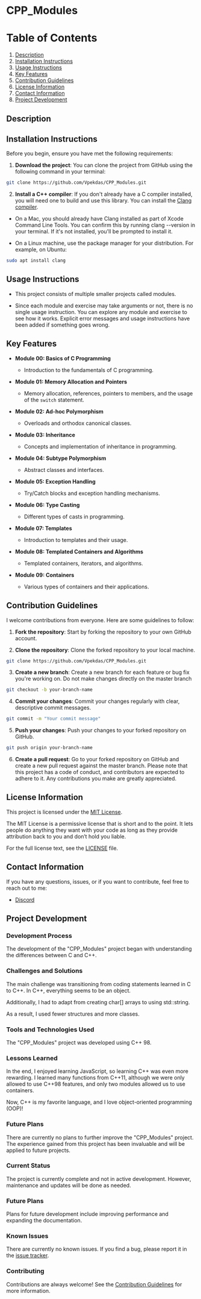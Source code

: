 # CPP_Modules

# Table of Contents
1. [Description](#description)
2. [Installation Instructions](#installation-instructions)
3. [Usage Instructions](#usage-instructions)
4. [Key Features](#key-features)
5. [Contribution Guidelines](#contribution-guidelines)
6. [License Information](#license-information)
7. [Contact Information](#contact-information)
8. [Project Development](#project-development)

## Description


## Installation Instructions

Before you begin, ensure you have met the following requirements:

1. **Download the project**: You can clone the project from GitHub using the following command in your terminal:
```bash
git clone https://github.com/Vpekdas/CPP_Modules.git
```

2. **Install a C++ compiler**: If you don't already have a C compiler installed, you will need one to build and use this library. You can install the [Clang compiler](https://clang.llvm.org).
   
- On a Mac, you should already have Clang installed as part of Xcode Command Line Tools. You can confirm this by running clang --version in your terminal. If it's not installed, you'll be prompted to install it.

- On a Linux machine, use the package manager for your distribution. For example, on Ubuntu:
```bash
sudo apt install clang
```

## Usage Instructions

* This project consists of multiple smaller projects called modules.

* Since each module and exercise may take arguments or not, there is no single usage instruction. You can explore any module and exercise to see how it works. Explicit error messages and usage instructions have been added if something goes wrong.

## Key Features

* **Module 00: Basics of C Programming**
  - Introduction to the fundamentals of C programming.

* **Module 01: Memory Allocation and Pointers**
  - Memory allocation, references, pointers to members, and the usage of the `switch` statement.

* **Module 02: Ad-hoc Polymorphism**
  - Overloads and orthodox canonical classes.

* **Module 03: Inheritance**
  - Concepts and implementation of inheritance in programming.

* **Module 04: Subtype Polymorphism**
  - Abstract classes and interfaces.

* **Module 05: Exception Handling**
  - Try/Catch blocks and exception handling mechanisms.

* **Module 06: Type Casting**
  - Different types of casts in programming.

* **Module 07: Templates**
  - Introduction to templates and their usage.

* **Module 08: Templated Containers and Algorithms**
  - Templated containers, iterators, and algorithms.

* **Module 09: Containers**
  - Various types of containers and their applications.

## Contribution Guidelines

I welcome contributions from everyone. Here are some guidelines to follow:

1. **Fork the repository**: Start by forking the repository to your own GitHub account.

2. **Clone the repository**: Clone the forked repository to your local machine.
```bash
git clone https://github.com/Vpekdas/CPP_Modules.git
```

3. **Create a new branch**: Create a new branch for each feature or bug fix you're working on. Do not make changes directly on the master branch
```bash
git checkout -b your-branch-name
```

4. **Commit your changes**: Commit your changes regularly with clear, descriptive commit messages.
```bash
git commit -m "Your commit message"
```

5. **Push your changes**: Push your changes to your forked repository on GitHub.
```bash
git push origin your-branch-name
```

6. **Create a pull request**: Go to your forked repository on GitHub and create a new pull request against the master branch.
Please note that this project has a code of conduct, and contributors are expected to adhere to it. Any contributions you make are greatly appreciated.

## License Information

This project is licensed under the [MIT License](LICENSE).

The MIT License is a permissive license that is short and to the point. It lets people do anything they want with your code as long as they provide attribution back to you and don’t hold you liable.

For the full license text, see the [LICENSE](LICENSE) file.

## Contact Information

If you have any questions, issues, or if you want to contribute, feel free to reach out to me:

- [Discord](https://discordapp.com/users/415118435174055947/)

## Project Development

### Development Process

The development of the "CPP_Modules" project began with understanding the differences between C and C++.

### Challenges and Solutions

The main challenge was transitioning from coding statements learned in C to C++. In C++, everything seems to be an object.

Additionally, I had to adapt from creating char[] arrays to using std::string.

As a result, I used fewer structures and more classes.

### Tools and Technologies Used

The "CPP_Modules" project was developed using C++ 98.

### Lessons Learned

In the end, I enjoyed learning JavaScript, so learning C++ was even more rewarding. I learned many functions from C++11, although we were only allowed to use C++98 features, and only two modules allowed us to use containers.

Now, C++ is my favorite language, and I love object-oriented programming (OOP)!

### Future Plans

There are currently no plans to further improve the "CPP_Modules" project. The experience gained from this project has been invaluable and will be applied to future projects.

### Current Status

The project is currently complete and not in active development. However, maintenance and updates will be done as needed.

### Future Plans

Plans for future development include improving performance and expanding the documentation.

### Known Issues

There are currently no known issues. If you find a bug, please report it in the [issue tracker](https://github.com/Vpekdas/CPP_Modules/issues).

### Contributing

Contributions are always welcome! See the [Contribution Guidelines](#contribution-guidelines) for more information.